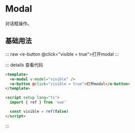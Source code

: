 # Modal

对话框操作。

## 基础用法

::: raw
<e-modal v-model="visible" />
<e-button @click="visible = true">打开modal</e-button>
:::

<script setup lang="ts">
import { ref } from 'vue'

const visible = ref(false)
</script>

::: details 查看代码

```html
<template>
  <e-modal v-model="visible" />
  <e-button @click="visible = true">打开modal</e-button>
</template>

<script setup lang="ts">
  import { ref } from 'vue'

  const visible = ref(false)
</script>
```

:::
